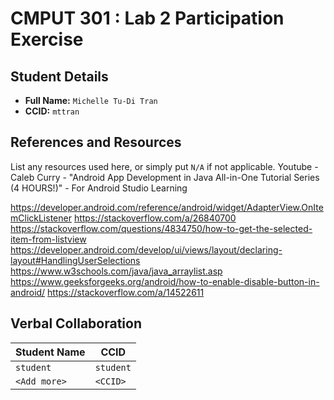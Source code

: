 # CMPUT 301 : Lab 2 Participation Exercise

## Student Details

- **Full Name:** `Michelle Tu-Di Tran`
- **CCID:** `mttran`

## References and Resources

List any resources used here, or simply put `N/A` if not applicable.
Youtube - Caleb Curry - "Android App Development in Java All-in-One Tutorial Series (4 HOURS!)" - For Android Studio Learning

https://developer.android.com/reference/android/widget/AdapterView.OnItemClickListener
https://stackoverflow.com/a/26840700
https://stackoverflow.com/questions/4834750/how-to-get-the-selected-item-from-listview
https://developer.android.com/develop/ui/views/layout/declaring-layout#HandlingUserSelections
https://www.w3schools.com/java/java_arraylist.asp
https://www.geeksforgeeks.org/android/how-to-enable-disable-button-in-android/
https://stackoverflow.com/a/14522611

## Verbal Collaboration

| Student Name | CCID      |
| ------------ | --------- |
| `student`    | `student` |
| `<Add more>` | `<CCID>`  |
